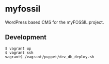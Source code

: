 # myfossil
WordPress based CMS for the myFOSSIL project.

## Development
```
$ vagrant up
$ vagrant ssh
vagrant$ /vagrant/puppet/dev_db_deploy.sh
```
